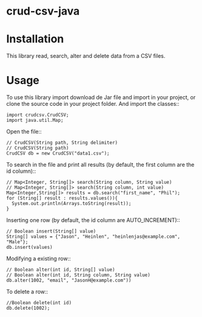 # crud-csv-java

Installation
============
This library read, search, alter and delete data from a CSV files.

Usage
=====
To use this library import download de Jar file and import in your project, or clone the source code in your project folder. And import the classes::

    import crudcsv.CrudCSV;
    import java.util.Map;


Open the file::

    // CrudCSV(String path, String delimiter)
    // CrudCSV(String path)
    CrudCSV db = new CrudCSV("data1.csv");
    
To search in the file and print all results (by default, the first column are the id column)::
    
    // Map<Integer, String[]> search(String column, String value)
    // Map<Integer, String[]> search(String column, int value)
    Map<Integer,String[]> results = db.search("first_name", "Phil");
    for (String[] result : results.values()){
      System.out.println(Arrays.toString(result));
    }
      
 
Inserting one row (by default, the id column are AUTO_INCREMENT)::
    
    // Boolean insert(String[] value)
    String[] values = {"Jason", "Heinlen", "heinlenjas@example.com", "Male"}; 
    db.insert(values)
      
       
Modifying a existing row::
  
    // Boolean alter(int id, String[] value) 
    // Boolean alter(int id, String column, String value)
    db.alter(1002, "email", "JasonH@example.com"))
 
 
To delete a row::

    //Boolean delete(int id)
    db.delete(1002);
